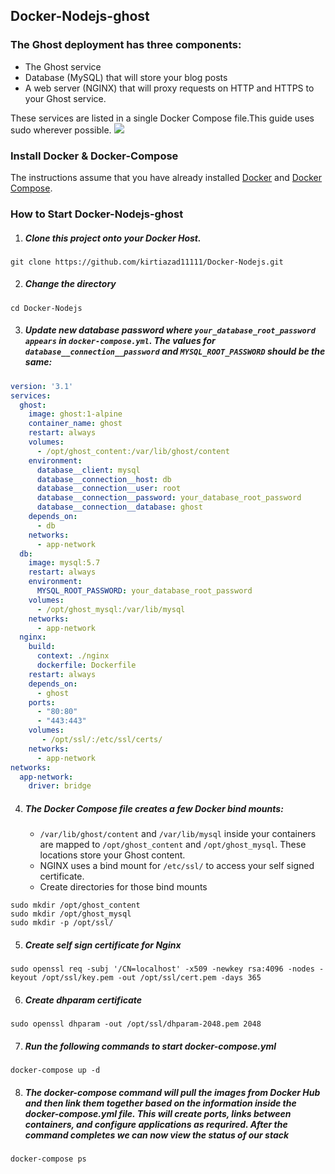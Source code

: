## Docker-Nodejs-ghost
### The Ghost deployment has three components:
* The Ghost service
* Database (MySQL) that will store your blog posts
* A web server (NGINX) that will proxy requests on HTTP and HTTPS to your Ghost service. 

These services are listed in a single Docker Compose file.This guide uses sudo wherever possible.
![](docker.gif)

### Install Docker & Docker-Compose
The instructions assume that you have already installed [Docker](https://docs.docker.com/installation/) and [Docker Compose](https://docs.docker.com/compose/install/). 

### How to Start Docker-Nodejs-ghost
1) ##### Clone this project onto your Docker Host.

```
git clone https://github.com/kirtiazad11111/Docker-Nodejs.git 
```
    
2) ##### Change the directory 

```
cd Docker-Nodejs
```
  
3) ##### Update new database password where `your_database_root_password appears` in `docker-compose.yml`. The values for `database__connection__password` and `MYSQL_ROOT_PASSWORD` should be the same:
``` yaml
version: '3.1'
services:
  ghost:
    image: ghost:1-alpine
    container_name: ghost
    restart: always
    volumes:
      - /opt/ghost_content:/var/lib/ghost/content
    environment:
      database__client: mysql
      database__connection__host: db
      database__connection__user: root
      database__connection__password: your_database_root_password
      database__connection__database: ghost
    depends_on:
      - db
    networks:
      - app-network
  db:
    image: mysql:5.7
    restart: always
    environment:
      MYSQL_ROOT_PASSWORD: your_database_root_password
    volumes:
      - /opt/ghost_mysql:/var/lib/mysql
    networks:
      - app-network
  nginx:
    build:
      context: ./nginx
      dockerfile: Dockerfile
    restart: always
    depends_on:
      - ghost
    ports:
      - "80:80"
      - "443:443"
    volumes:
       - /opt/ssl/:/etc/ssl/certs/
    networks:
      - app-network
networks:
  app-network:
    driver: bridge
  ```
4) ##### The Docker Compose file creates a few Docker bind mounts:
    * `/var/lib/ghost/content` and `/var/lib/mysql` inside your containers are mapped to `/opt/ghost_content` and `/opt/ghost_mysql`. These locations store your Ghost content.
    * NGINX uses a bind mount for `/etc/ssl/` to access your self signed certificate.
    * Create directories for those bind mounts
```
sudo mkdir /opt/ghost_content
sudo mkdir /opt/ghost_mysql
sudo mkdir -p /opt/ssl/
```
5) ##### Create self sign certificate for Nginx 
```
sudo openssl req -subj '/CN=localhost' -x509 -newkey rsa:4096 -nodes -keyout /opt/ssl/key.pem -out /opt/ssl/cert.pem -days 365
```
6) ##### Create dhparam certificate 
```
sudo openssl dhparam -out /opt/ssl/dhparam-2048.pem 2048
````
7) ##### Run the following commands to start docker-compose.yml
```
docker-compose up -d
```

8) #####  The  docker-compose command will pull the images from Docker Hub and then link them together based on the information inside the docker-compose.yml file. This will create ports, links between containers, and configure applications as requrired. After the command completes we can now view the status of our stack
```
docker-compose ps
```
